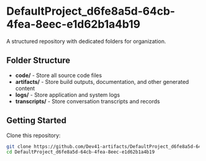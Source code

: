 # DefaultProject_d6fe8a5d-64cb-4fea-8eec-e1d62b1a4b19
A structured repository with dedicated folders for organization.

## Folder Structure

- **code/** - Store all source code files
- **artifacts/** - Store build outputs, documentation, and other generated content
- **logs/** - Store application and system logs
- **transcripts/** - Store conversation transcripts and records

## Getting Started

Clone this repository:
```bash
git clone https://github.com/Dev41-artifacts/DefaultProject_d6fe8a5d-64cb-4fea-8eec-e1d62b1a4b19
cd DefaultProject_d6fe8a5d-64cb-4fea-8eec-e1d62b1a4b19
```
